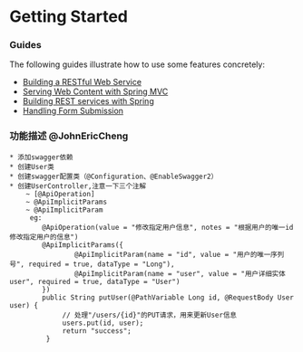 # Getting Started

### Guides
The following guides illustrate how to use some features concretely:

* [Building a RESTful Web Service](https://spring.io/guides/gs/rest-service/)
* [Serving Web Content with Spring MVC](https://spring.io/guides/gs/serving-web-content/)
* [Building REST services with Spring](https://spring.io/guides/tutorials/bookmarks/)
* [Handling Form Submission](https://spring.io/guides/gs/handling-form-submission/)

### 功能描述 @JohnEricCheng
    * 添加swagger依赖
    * 创建User类
    * 创建swagger配置类（@Configuration、@EnableSwagger2）
    * 创建UserController,注意一下三个注解
        ~ [@ApiOperation]
        ~ @ApiImplicitParams
        ~ @ApiImplicitParam
         eg:
            @ApiOperation(value = "修改指定用户信息", notes = "根据用户的唯一id修改指定用户的信息")
            @ApiImplicitParams({
                    @ApiImplicitParam(name = "id", value = "用户的唯一序列号", required = true, dataType = "Long"),
                    @ApiImplicitParam(name = "user", value = "用户详细实体user", required = true, dataType = "User")
            })
            public String putUser(@PathVariable Long id, @RequestBody User user) {
                 // 处理"/users/{id}"的PUT请求，用来更新User信息
                 users.put(id, user);
                 return "success";
             }